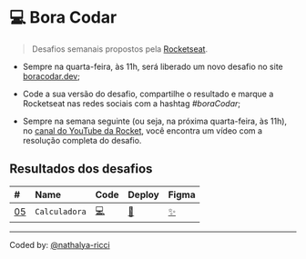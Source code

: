 # 💻 Bora Codar

> Desafios semanais propostos pela [Rocketseat](https://app.rocketseat.com.br/).

- Sempre na quarta-feira, às 11h, será liberado um novo desafio no site [boracodar.dev](https://boracodar.dev);

- Code a sua versão do desafio, compartilhe o resultado e marque a Rocketseat nas redes sociais com a hashtag *#boraCodar*;

- Sempre na semana seguinte (ou seja, na próxima quarta-feira, às 11h), no [canal do YouTube da Rocket](https://www.youtube.com/@rocketseat), você encontra um vídeo com a resolução completa do desafio.

## Resultados dos desafios

| #    | Name           | Code    | Deploy | Figma |
| :--- | :------------- | :------ | :------|:------|
| [05](https://github.com/nathalya-ricci/boraCodar-rocketseat/tree/main/05) | `Calculadora` |  [💻](https://github.com/nathalya-ricci/boraCodar-rocketseat/tree/main/05) |[🚀](lya-boracodar05-rocketseat.vercel.app) | [✨](https://www.figma.com/community/file/1202607074523509182) |

---

Coded by: [@nathalya-ricci](https://www.linkedin.com/in/nathalya-ricci/)
